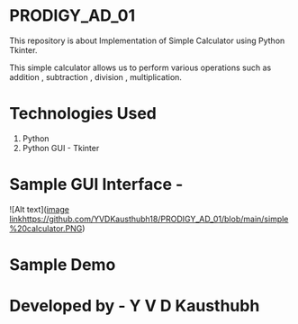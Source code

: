 # PRODIGY_AD_01

This repository is about Implementation of Simple Calculator using Python Tkinter.

This simple calculator allows us to perform various operations such as addition , subtraction , division , multiplication.

# Technologies Used

1. Python
2. Python GUI - Tkinter

# Sample GUI Interface - 

![Alt text]([image link](https://github.com/YVDKausthubh18/PRODIGY_AD_01/blob/main/simple%20calculator.PNG)https://github.com/YVDKausthubh18/PRODIGY_AD_01/blob/main/simple%20calculator.PNG)

# Sample Demo


# Developed by - Y V D Kausthubh

